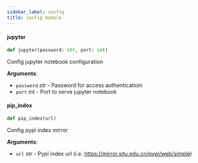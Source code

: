 ```yaml
---
sidebar_label: config
title: config module
---
```


#### jupyter

```python
def jupyter(password: str, port: int)
```

Config jupyter notebook configuration

**Arguments**:

- `password` _str_ - Password for access authenticatioin
- `port` _int_ - Port to serve jupyter notebook

#### pip\_index

```python
def pip_index(url)
```

Config pypi index mirror

**Arguments**:

- `url` _str_ - Pypi index url (i.e. https://mirror.sjtu.edu.cn/pypi/web/simple)

